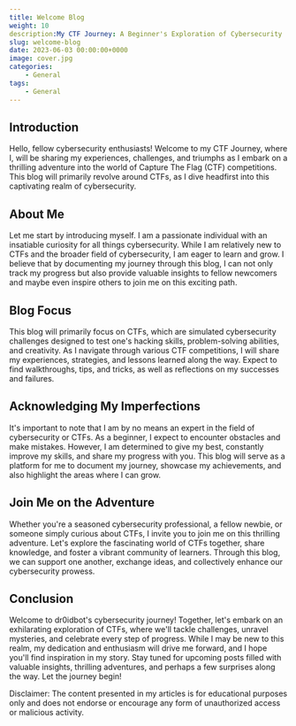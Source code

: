 ```yaml
---
title: Welcome Blog
weight: 10
description:My CTF Journey: A Beginner's Exploration of Cybersecurity
slug: welcome-blog
date: 2023-06-03 00:00:00+0000
image: cover.jpg
categories:
    - General
tags:
    - General
---
```

## Introduction

Hello, fellow cybersecurity enthusiasts! Welcome to my CTF Journey, where I, will be sharing my experiences, challenges, and triumphs as I embark on a thrilling adventure into the world of Capture The Flag (CTF) competitions. This blog will primarily revolve around CTFs, as I dive headfirst into this captivating realm of cybersecurity.

## About Me

Let me start by introducing myself. I am a passionate individual with an insatiable curiosity for all things cybersecurity. While I am relatively new to CTFs and the broader field of cybersecurity, I am eager to learn and grow. I believe that by documenting my journey through this blog, I can not only track my progress but also provide valuable insights to fellow newcomers and maybe even inspire others to join me on this exciting path.

## Blog Focus

This blog will primarily focus on CTFs, which are simulated cybersecurity challenges designed to test one's hacking skills, problem-solving abilities, and creativity. As I navigate through various CTF competitions, I will share my experiences, strategies, and lessons learned along the way. Expect to find walkthroughs, tips, and tricks, as well as reflections on my successes and failures.

## Acknowledging My Imperfections

It's important to note that I am by no means an expert in the field of cybersecurity or CTFs. As a beginner, I expect to encounter obstacles and make mistakes. However, I am determined to give my best, constantly improve my skills, and share my progress with you. This blog will serve as a platform for me to document my journey, showcase my achievements, and also highlight the areas where I can grow.

## Join Me on the Adventure

Whether you're a seasoned cybersecurity professional, a fellow newbie, or someone simply curious about CTFs, I invite you to join me on this thrilling adventure. Let's explore the fascinating world of CTFs together, share knowledge, and foster a vibrant community of learners. Through this blog, we can support one another, exchange ideas, and collectively enhance our cybersecurity prowess.


## Conclusion

Welcome to dr0idbot's cybersecurity journey! Together, let's embark on an exhilarating exploration of CTFs, where we'll tackle challenges, unravel mysteries, and celebrate every step of progress. While I may be new to this realm, my dedication and enthusiasm will drive me forward, and I hope you'll find inspiration in my story. Stay tuned for upcoming posts filled with valuable insights, thrilling adventures, and perhaps a few surprises along the way. Let the journey begin!

Disclaimer: The content presented in my articles is for educational purposes only and does not endorse or encourage any form of unauthorized access or malicious activity.
